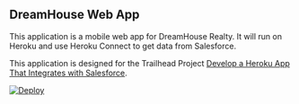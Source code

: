 DreamHouse Web App
------------------

This application is a mobile web app for DreamHouse Realty. It will run on Heroku and use Heroku Connect to get data from Salesforce.

This application is designed for the Trailhead Project [Develop a Heroku App That Integrates with Salesforce](https://trailhead.salesforce.com/content/learn/projects/develop-heroku-applications).

<!--<a href="https://heroku.com/deploy"> -->
<a href="https://heroku.com/deploy?template=https://github.com/mmegha77/intro-to-heroku">
  <img src="https://www.herokucdn.com/deploy/button.svg" alt="Deploy">
</a>
